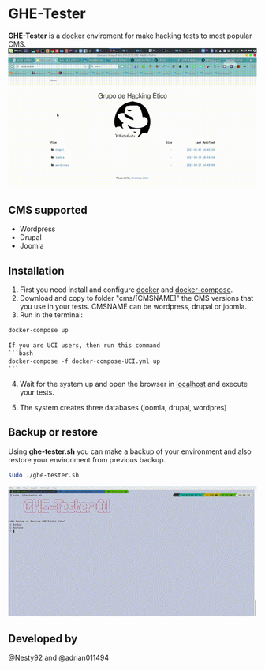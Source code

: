 # GHE-Tester
**GHE-Tester** is a [docker](http://docker.com) enviroment for make hacking tests to most popular CMS.
![ghe-tester.sh](/img/ghe-tester-vid.gif)

## CMS supported
* Wordpress
* Drupal
* Joomla

## Installation
1. First you need install and configure [docker](http://docker.com) and [docker-compose](https://docs.docker.com/compose/).
2. Download and copy to folder "cms/[CMSNAME]" the CMS versions that you use in your tests. CMSNAME can be wordpress, drupal or joomla.
3. Run in the terminal:
```bash
docker-compose up
```
	If you are UCI users, then run this command
	```bash
	docker-compose -f docker-compose-UCI.yml up
	```
4. Wait for the system up and open the browser in [localhost](http://localhost) and execute your tests.

5. The system creates three databases (joomla, drupal, wordpres)

## Backup or restore
Using **ghe-tester.sh** you can make a backup of your environment and also restore your environment from previous backup.
```bash
sudo ./ghe-tester.sh
```
![ghe-tester.sh](/img/ghe-tester.gif)

## Developed by
@Nesty92 and @adrian011494